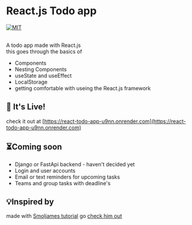 # React.js Todo app


  <a href="https://github.com/theacebutler/todo_list/blob/master/LICENSE" target="_blank">
    <img src="https://img.shields.io/github/license/theacebutler/todo_list?color=%236963ff&label=License" alt="MIT">
  </a></br></br>

A todo app made with React.js\
this goes through the basics of
- Components 
- Nesting Components 
- useState and useEffect
- LocalStorage
- getting comfortable with useing the React.js framework

## 🔴 It's Live!
check it out at [https://react-todo-app-u9nn.onrender.com](https://react-todo-app-u9nn.onrender.com)

## ⏳Coming soon 
- Django or FastApi backend - haven't decided yet 
- Login and user accounts 
- Email or text reminders for upcoming tasks  
- Teams and group tasks with deadline's

## 💡Inspired by
made with 
[Smoljames tutorial](https://youtu.be/82PXenL4MGg) 
go [check him out](https://www.youtube.com/@Smoljames)
